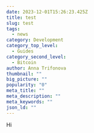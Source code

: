 ```yaml
---
date: 2023-12-01T15:26:23.425Z
title: test
slug: test
tags:
  - news
category: Development
category_top_level:
  - Guides
category_second_level:
  - Bitcoin
author: Anna Trifonova
thumbnail: ""
big_picture: ""
popularity: "0"
meta_title: ""
meta_description: ""
meta_keywords: ""
json_ld: ""
---
```

Hi